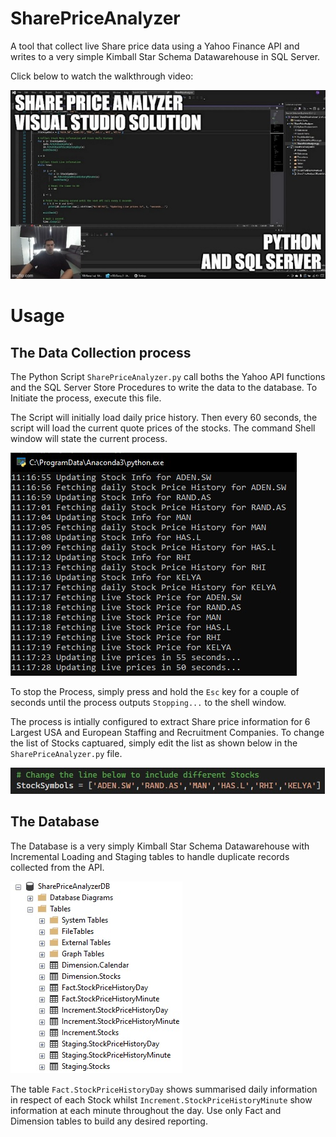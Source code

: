 # SharePriceAnalyzer

A tool that collect live Share price data using a Yahoo Finance API and writes to a very simple Kimball Star Schema Datawarehouse in SQL Server.

Click below to watch the walkthrough video:

[<img src="SharePriceAnalyzer/Assets/Images/Thumbnail.jpg">](https://youtu.be/wGXBDV3br5w)


# Usage
## The Data Collection process

The Python Script `SharePriceAnalyzer.py` call boths the Yahoo API functions and the SQL Server Store Procedures to write the data to the database. To Initiate the process, execute this file.

The Script will initially load daily price history. Then every 60 seconds, the script will load the current quote prices of the stocks. The command Shell window will state the current process.

![Foo](SharePriceAnalyzer/Assets/Images/CMDshell.jpg)

To stop the Process, simply press and hold the `Esc` key for a couple of seconds until the process outputs `Stopping...` to the shell window.

The process is intially configured to extract Share price information for 6 Largest USA and European Staffing and Recruitment Companies. To change the list of Stocks captuared, simply edit the list as shown below in the `SharePriceAnalyzer.py` file.

![Foo](SharePriceAnalyzer/Assets/Images/SharesList.jpg)

## The Database

The Database is a very simply Kimball Star Schema Datawarehouse with Incremental Loading and Staging tables to handle duplicate records collected from the API.

![Foo](SharePriceAnalyzer/Assets/Images/Database.jpg)

The table `Fact.StockPriceHistoryDay` shows summarised daily information in respect of each Stock whilst `Increment.StockPriceHistoryMinute` show information at each minute throughout the day. Use only Fact and Dimension tables to build any desired reporting.